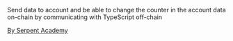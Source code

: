 <p>Send data to account and be able to change the counter in the account data on-chain by communicating
with TypeScript off-chain</p>
<a href="https://serpent.academy">By Serpent Academy</a>